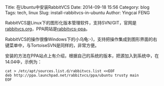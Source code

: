 Title: 在Ubuntu中安装RabbitVCS
Date: 2014-09-18 15:56
Category: blog
Tags: tech, linux
Slug: install-rabbitvcs-in-ubuntu
Author: Yingcai FENG

RabbitVCS是Linux下的图形化版本管理软件，支持SVN/GIT，官网是[rabbitvcs.org](http://www.rabbitvcs.org/)，PPA网站是[rabbitvcs-ppa](https://launchpad.net/~rabbitvcs/+archive/ubuntu/ppa)。

RabbitVCS的操作很像Windows下的小乌龟:-)，支持把操作集成到图形界面的右键菜单中，与TortoiseSVN是同样的，非常方便。

安装的方法在PPA站点上有介绍，根据自己的系统的版本，把源加入到系统中，在14.04中，示例为：

    cat > /etc/apt/sources.list.d/rabbitvcs.list <<EOF
    deb http://ppa.launchpad.net/rabbitvcs/ppa/ubuntu trusty main
    EOF
